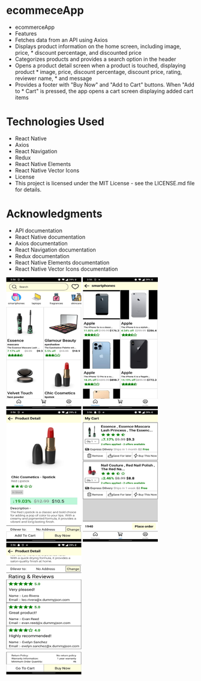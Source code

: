 # ecommeceApp
* ecommerceApp
* Features
* Fetches data from an API using Axios
* Displays product information on the home screen, including image, price, * discount percentage, and discounted price
* Categorizes products and provides a search option in the header
* Opens a product detail screen when a product is touched, displaying product * image, price, discount percentage, discount price, rating, reviewer name, * and message
* Provides a footer with "Buy Now" and "Add to Cart" buttons. When "Add to * Cart" is pressed, the app opens a cart screen displaying added cart items


# Technologies Used
*  React Native
*  Axios
*  React Navigation
*  Redux
*  React Native Elements
*  React Native Vector Icons
*  License
*  This project is licensed under the MIT License - see the LICENSE.md file for details.

# Acknowledgments
* API documentation
* React Native documentation
* Axios documentation
* React Navigation documentation
* Redux documentation
* React Native Elements documentation
* React Native Vector Icons documentation


<img src="./screenshort/img1.jpg" width="200" height="350"/> <img src="./screenshort/img2.jpg" width="200" height="350"/> <img src="./screenshort/img3.jpg" width="200" height="350"/> 
<img src="./screenshort/img4.jpg" width="200" height="350"/>  <img src="./screenshort/img5.jpg" width="200" height="350"/> 